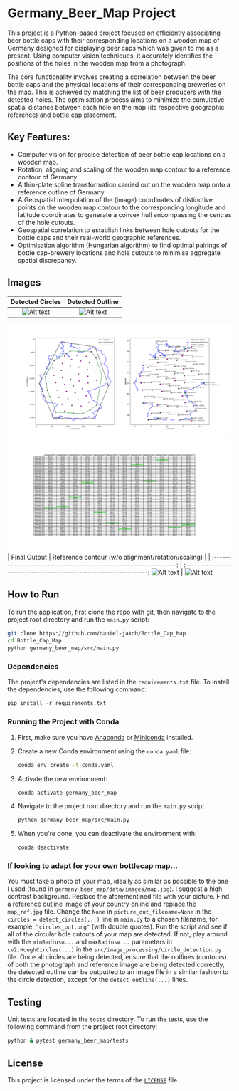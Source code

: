 # Germany_Beer_Map Project

This project is a Python-based project focused on efficiently associating beer bottle caps with their corresponding locations on a wooden map of Germany designed for displaying beer caps which was given to me as a present. Using computer vision techniques, it accurately identifies the positions of the holes in the wooden map from a photograph.

The core functionality involves creating a correlation between the beer bottle caps and the physical locations of their corresponding breweries on the map. This is achieved by matching the list of beer producers with the detected holes. The optimisation process aims to minimize the cumulative spatial distance between each hole on the map (its respective geographic reference) and bottle cap placement.

## Key Features:

-   Computer vision for precise detection of beer bottle cap locations on a wooden map.
-   Rotation, aligning and scaling of the wooden map contour to a reference contour of Germany
-   A thin-plate spline transformation carried out on the wooden map onto a reference outline of Germany.
-   A Geospatial interpolation of the (image) coordinates of distinctive points on the wooden map contour to the corresponding longitude and latitude coordinates to generate a convex hull encompassing the centres of the hole cutouts.
-   Geospatial correlation to establish links between hole cutouts for the bottle caps and their real-world geographic references.
-   Optimisation algorithm (Hungarian algorithm) to find optimal pairings of bottle cap-brewery locations and hole cutouts to minimise aggregate spatial discrepancy.

## Images

|                          Detected Circles                           |                          Detected Outline                           |
| :-----------------------------------------------------------------: | :-----------------------------------------------------------------: |
| ![Alt text](/assets/detected_circles.png?raw=true "Optional Title") | ![Alt text](/assets/detected_outline.png?raw=true "Optional Title") |

![Alt text](/assets/distinctive_points.png?raw=true "Optional Title")
![Alt text](/assets/permuation_matrix_and_matching.png?raw=true "Optional Title")
| Final Output | Reference contour (w/o alignment/rotation/scaling) |
| :-----------------------------------------------------------------: | :-----------------------------------------------------------------:
![Alt text](/assets/final_output.png?raw=true "Optional Title") | ![Alt text](/assets/detected_ref_outline.png?raw=true "Optional Title")

## How to Run

To run the application, first clone the repo with git, then navigate to the project root directory and run the `main.py` script:

```bash
git clone https://github.com/daniel-jakob/Bottle_Cap_Map
cd Bottle_Cap_Map
python germany_beer_map/src/main.py
```

### Dependencies

The project's dependencies are listed in the `requirements.txt` file. To install the dependencies, use the following command:

```python
pip install -r requirements.txt
```

### Running the Project with Conda

1. First, make sure you have [Anaconda](https://www.anaconda.com/products/distribution) or [Miniconda](https://docs.conda.io/en/latest/miniconda.html) installed.

2. Create a new Conda environment using the `conda.yaml` file:

    ```sh
    conda env create -f conda.yaml
    ```

3. Activate the new environment:

    ```sh
    conda activate germany_beer_map
    ```

4. Navigate to the project root directory and run the `main.py` script

    ```sh
    python germany_beer_map/src/main.py
    ```

5. When you're done, you can deactivate the environment with:

    ```sh
    conda deactivate
    ```

### If looking to adapt for your own bottlecap map…

You must take a photo of your map, ideally as similar as possible to the one I used (found in `germany_beer_map/data/images/map.jpg`). I suggest a high contrast background. Replace the aforementined file with your picture. Find a reference outline image of your country online and replace the `map_ref.jpg` file. Change the `None` in `picture_out_filename=None` in the `circles = detect_circles(...)` line in `main.py` to a chosen filename, for example: `"circles_put.png"` (with double quotes). Run the script and see if all of the circular hole cutouts of your map are detected. If not, play around with the `minRadius=...` and `maxRadius=...` parameters in `cv2.HoughCircles(...)` in the `src/image_processing/circle_detection.py` file. Once all circles are being detected, ensure that the outlines (contours) of both the photograph and reference image are being detected correctly, the detected outline can be outputted to an image file in a similar fashion to the circle detection, except for the `detect_outline(...)` lines.

## Testing

Unit tests are located in the `tests` directory. To run the tests, use the following command from the project root directory:

```bash
python & pytest germany_beer_map/tests
```

## License

This project is licensed under the terms of the [`LICENSE`](LICENSE) file.
